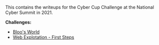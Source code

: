 This contains the writeups for the Cyber Cup Challenge at the National Cyber Summit in 2021.

**Challenges:**

* [Bloo's World](https://github.com/syd645/ctfwriteups/tree/main/CyberCup21/Bloo's_World)
* [Web Explotation - First Steps](https://github.com/syd645/ctfwriteups/tree/main/CyberCup21/WebExplotationFirstSteps)
